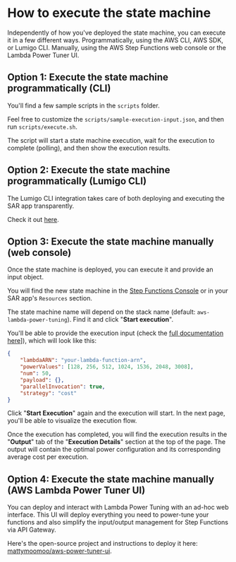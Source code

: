 # How to execute the state machine

Independently of how you've deployed the state machine, you can execute it in a few different ways. Programmatically, using the AWS CLI, AWS SDK, or Lumigo CLI. Manually, using the AWS Step Functions web console or the Lambda Power Tuner UI.

## Option 1: Execute the state machine programmatically (CLI)

You'll find a few sample scripts in the `scripts` folder.

Feel free to customize the `scripts/sample-execution-input.json`, and then run `scripts/execute.sh`.

The script will start a state machine execution, wait for the execution to complete (polling), and then show the execution results.

## Option 2: Execute the state machine programmatically (Lumigo CLI)

The Lumigo CLI integration takes care of both deploying and executing the SAR app transparently.

Check it out [here](README-DEPLOY.md#user-content-option-4-deploy-with-the-lumigo-cli).

## Option 3: Execute the state machine manually (web console)

Once the state machine is deployed, you can execute it and provide an input object.

You will find the new state machine in the [Step Functions Console](https://console.aws.amazon.com/states/) or in your SAR app's `Resources` section.

The state machine name will depend on the stack name (default: `aws-lambda-power-tuning`). Find it and click "**Start execution**".

You'll be able to provide the execution input (check the [full documentation here](README-INPUT-OUTPUT.md)]), which will look like this:

```json
{
    "lambdaARN": "your-lambda-function-arn",
    "powerValues": [128, 256, 512, 1024, 1536, 2048, 3008],
    "num": 50,
    "payload": {},
    "parallelInvocation": true,
    "strategy": "cost"
}
```

Click "**Start Execution**" again and the execution will start. In the next page, you'll be able to visualize the execution flow.

Once the execution has completed, you will find the execution results in the "**Output**" tab of the "**Execution Details**" section at the top of the page. The output will contain the optimal power configuration and its corresponding average cost per execution.

## Option 4: Execute the state machine manually (AWS Lambda Power Tuner UI)

You can deploy and interact with Lambda Power Tuning with an ad-hoc web interface. This UI will deploy everything you need to power-tune your functions and also simplify the input/output management for Step Functions via API Gateway.

Here's the open-source project and instructions to deploy it here: [mattymoomoo/aws-power-tuner-ui](https://github.com/mattymoomoo/aws-power-tuner-ui).

